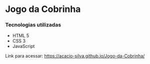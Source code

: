 # Jogo da Cobrinha

### Tecnologias utilizadas

 - HTML 5
 - CSS 3
 - JavaScript

Link para acessar: https://acacio-silva.github.io/Jogo-da-Cobrinha/
